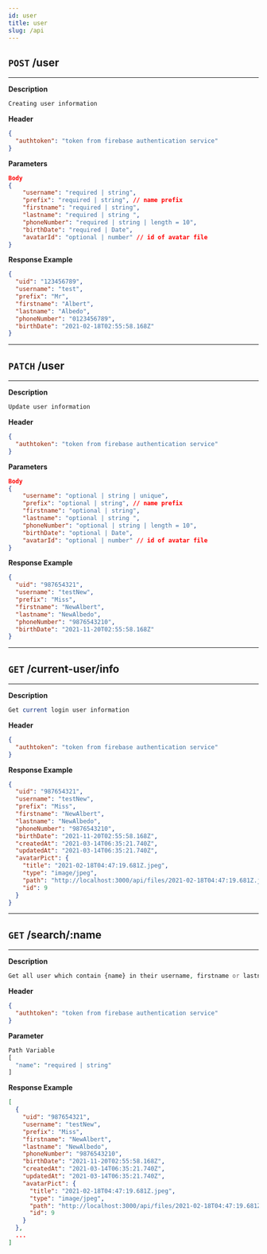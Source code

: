 ```yaml
---
id: user
title: user
slug: /api
---
```


## `POST` /user

---

**Description**

```php
Creating user information
```

**Header**

```json
{
  "authtoken": "token from firebase authentication service"
}
```

**Parameters**

```json
Body
{
    "username": "required | string",
    "prefix": "required | string", // name prefix
    "firstname": "required | string",
    "lastname": "required | string ",
    "phoneNumber": "required | string | length = 10",
    "birthDate": "required | Date",
    "avatarId": "optional | number" // id of avatar file
}
```

**Response Example**

```json
{
  "uid": "123456789",
  "username": "test",
  "prefix": "Mr",
  "firstname": "Albert",
  "lastname": "Albedo",
  "phoneNumber": "0123456789",
  "birthDate": "2021-02-18T02:55:58.168Z"
}
```

---

## `PATCH` /user

---

**Description**

```php
Update user information
```

**Header**

```json
{
  "authtoken": "token from firebase authentication service"
}
```

**Parameters**

```json
Body
{
    "username": "optional | string | unique",
    "prefix": "optional | string", // name prefix
    "firstname": "optional | string",
    "lastname": "optional | string ",
    "phoneNumber": "optional | string | length = 10",
    "birthDate": "optional | Date",
    "avatarId": "optional | number" // id of avatar file
}
```

**Response Example**

```json
{
  "uid": "987654321",
  "username": "testNew",
  "prefix": "Miss",
  "firstname": "NewAlbert",
  "lastname": "NewAlbedo",
  "phoneNumber": "9876543210",
  "birthDate": "2021-11-20T02:55:58.168Z"
}
```

---

## `GET` /current-user/info

---

**Description**

```php
Get current login user information
```

**Header**

```json
{
  "authtoken": "token from firebase authentication service"
}
```

**Response Example**

```json
{
  "uid": "987654321",
  "username": "testNew",
  "prefix": "Miss",
  "firstname": "NewAlbert",
  "lastname": "NewAlbedo",
  "phoneNumber": "9876543210",
  "birthDate": "2021-11-20T02:55:58.168Z",
  "createdAt": "2021-03-14T06:35:21.740Z",
  "updatedAt": "2021-03-14T06:35:21.740Z",
  "avatarPict": {
    "title": "2021-02-18T04:47:19.681Z.jpeg",
    "type": "image/jpeg",
    "path": "http://localhost:3000/api/files/2021-02-18T04:47:19.681Z.jpeg",
    "id": 9
  }
}
```

---

## `GET` /search/:name

---

**Description**

```php
Get all user which contain {name} in their username, firstname or lastname
```

**Header**

```json
{
  "authtoken": "token from firebase authentication service"
}
```

**Parameter**

```php
Path Variable
[
  "name": "required | string"
]
```

**Response Example**

```json
[
  {
    "uid": "987654321",
    "username": "testNew",
    "prefix": "Miss",
    "firstname": "NewAlbert",
    "lastname": "NewAlbedo",
    "phoneNumber": "9876543210",
    "birthDate": "2021-11-20T02:55:58.168Z",
    "createdAt": "2021-03-14T06:35:21.740Z",
    "updatedAt": "2021-03-14T06:35:21.740Z",
    "avatarPict": {
      "title": "2021-02-18T04:47:19.681Z.jpeg",
      "type": "image/jpeg",
      "path": "http://localhost:3000/api/files/2021-02-18T04:47:19.681Z.jpeg",
      "id": 9
    }
  },
  ...
]
```
